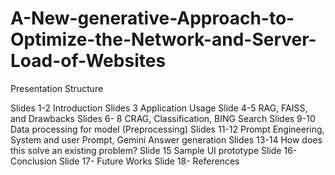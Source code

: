 # A-New-generative-Approach-to-Optimize-the-Network-and-Server-Load-of-Websites
Presentation Structure

Slides 1-2 Introduction
Slides 3 Application Usage 
Slide 4-5 RAG, FAISS, and Drawbacks
Slides 6- 8 CRAG, Classification, BING Search
Slides 9-10 Data processing for model (Preprocessing)
Slides 11-12 Prompt Engineering, System and user Prompt, Gemini Answer generation
Slides 13-14 How does this solve an existing problem?
Slide 15 Sample UI prototype
Slide 16- Conclusion
Slide 17- Future Works
Slide 18- References
